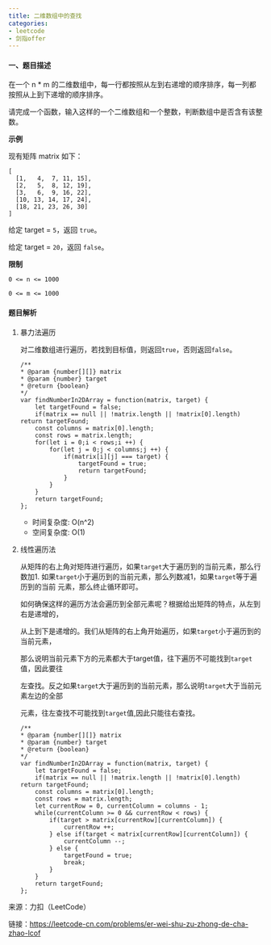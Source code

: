 ```yaml
---
title: 二维数组中的查找
categories:
- leetcode
- 剑指offer
---
```


#### 一、题目描述

在一个 n * m 的二维数组中，每一行都按照从左到右递增的顺序排序，每一列都按照从上到下递增的顺序排序。

请完成一个函数，输入这样的一个二维数组和一个整数，判断数组中是否含有该整数。

**示例**

现有矩阵 matrix 如下：

```
[
  [1,   4,  7, 11, 15],
  [2,   5,  8, 12, 19],
  [3,   6,  9, 16, 22],
  [10, 13, 14, 17, 24],
  [18, 21, 23, 26, 30]
]
```

给定 target = ```5```，返回 ```true```。

给定 target = ```20```，返回 ```false```。

**限制**

```
0 <= n <= 1000

0 <= m <= 1000
```

#### 题目解析

1. 暴力法遍历

    对二维数组进行遍历，若找到目标值，则返回```true```，否则返回```false```。

    ```
    /**
    * @param {number[][]} matrix
    * @param {number} target
    * @return {boolean}
    */
    var findNumberIn2DArray = function(matrix, target) {
        let targetFound = false;
        if(matrix == null || !matrix.length || !matrix[0].length) return targetFound;
        const columns = matrix[0].length;
        const rows = matrix.length;
        for(let i = 0;i < rows;i ++) {
            for(let j = 0;j < columns;j ++) {
                if(matrix[i][j] === target) {
                    targetFound = true;
                    return targetFound;
                }
            }
        }
        return targetFound;
    };
    ```

    - 时间复杂度: O(n^2)
    - 空间复杂度: O(1)

2. 线性遍历法

    从矩阵的右上角对矩阵进行遍历，如果`target`大于遍历到的当前元素，那么行数加1.
    如果`target`小于遍历到的当前元素，那么列数减1，如果`target`等于遍历到的当前
    元素，那么终止循环即可。

    如何确保这样的遍历方法会遍历到全部元素呢？根据给出矩阵的特点，从左到右是递增的，

    从上到下是递增的。我们从矩阵的右上角开始遍历，如果`target`小于遍历到的当前元素，

    那么说明当前元素下方的元素都大于target值，往下遍历不可能找到`target`值，因此要往

    左查找。反之如果`target`大于遍历到的当前元素，那么说明`target`大于当前元素左边的全部

    元素，往左查找不可能找到`target`值,因此只能往右查找。


    ```
    /**
    * @param {number[][]} matrix
    * @param {number} target
    * @return {boolean}
    */
    var findNumberIn2DArray = function(matrix, target) {
        let targetFound = false;
        if(matrix == null || !matrix.length || !matrix[0].length) return targetFound;
        const columns = matrix[0].length;
        const rows = matrix.length;
        let currentRow = 0, currentColumn = columns - 1;
        while(currentColumn >= 0 && currentRow < rows) {
            if(target > matrix[currentRow][currentColumn]) {
                currentRow ++;
            } else if(target < matrix[currentRow][currentColumn]) {
                currentColumn --;
            } else {
                targetFound = true;
                break;
            }
        }
        return targetFound;
    };
    ```



来源：力扣（LeetCode）

链接：https://leetcode-cn.com/problems/er-wei-shu-zu-zhong-de-cha-zhao-lcof

